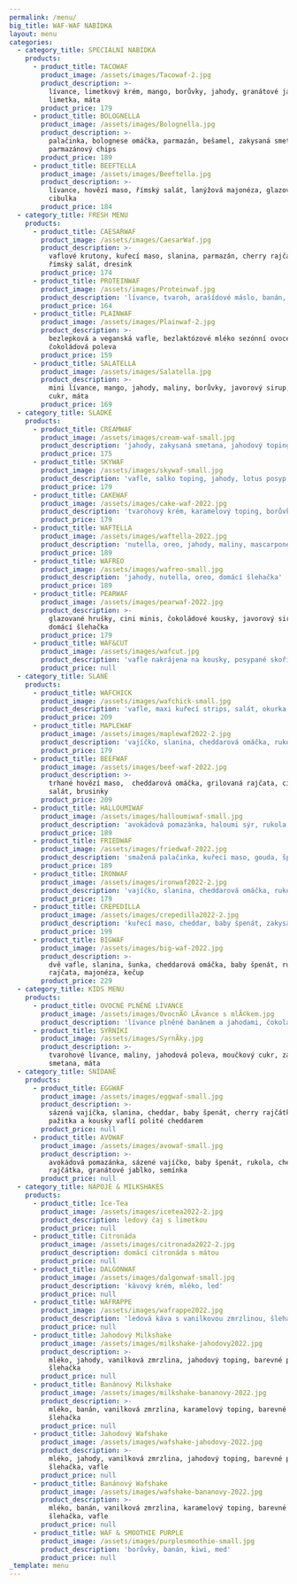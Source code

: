 ```yaml
---
permalink: /menu/
big_title: WAF-WAF NABÍDKA
layout: menu
categories:
  - category_title: SPECIÁLNÍ NABÍDKA
    products:
      - product_title: TACOWAF
        product_image: /assets/images/Tacowaf-2.jpg
        product_description: >-
          lívance, limetkový krém, mango, borůvky, jahody, granátové jablko,
          limetka, máta
        product_price: 179
      - product_title: BOLOGNELLA
        product_image: /assets/images/Bolognella.jpg
        product_description: >-
          palačinka, bolognese omáčka, parmazán, bešamel, zakysaná smetana,
          parmazánový chips
        product_price: 189
      - product_title: BEEFTELLA
        product_image: /assets/images/Beeftella.jpg
        product_description: >-
          lívance, hovězí maso, římský salát, lanýžová majonéza, glazovaná
          cibulka
        product_price: 184
  - category_title: FRESH MENU
    products:
      - product_title: CAESARWAF
        product_image: /assets/images/CaesarWaf.jpg
        product_description: >-
          vaflové krutony, kuřecí maso, slanina, parmazán, cherry rajčata,
          římský salát, dresink
        product_price: 174
      - product_title: PROTEINWAF
        product_image: /assets/images/Proteinwaf.jpg
        product_description: 'lívance, tvaroh, arašídové máslo, banán, cookies sušenky'
        product_price: 164
      - product_title: PLAINWAF
        product_image: /assets/images/Plainwaf-2.jpg
        product_description: >-
          bezlepková a veganská vafle, bezlaktózové mléko sezónní ovoce,
          čokoládová poleva
        product_price: 159
      - product_title: SALATELLA
        product_image: /assets/images/Salatella.jpg
        product_description: >-
          mini lívance, mango, jahody, maliny, borůvky, javorový sirup, moučkový
          cukr, máta
        product_price: 169
  - category_title: SLADKÉ
    products:
      - product_title: CREAMWAF
        product_image: /assets/images/cream-waf-small.jpg
        product_description: 'jahody, zakysaná smetana, jahodový toping, '
        product_price: 175
      - product_title: SKYWAF
        product_image: /assets/images/skywaf-small.jpg
        product_description: 'vafle, salko toping, jahody, lotus posyp a sušenka'
        product_price: 179
      - product_title: CAKEWAF
        product_image: /assets/images/cake-waf-2022.jpg
        product_description: 'tvarohový krém, karamelový toping, borůvky, banán, jahoda'
        product_price: 179
      - product_title: WAFTELLA
        product_image: /assets/images/waftella-2022.jpg
        product_description: 'nutella, oreo, jahody, maliny, mascarpone'
        product_price: 189
      - product_title: WAFREO
        product_image: /assets/images/wafreo-small.jpg
        product_description: 'jahody, nutella, oreo, domácí šlehačka'
        product_price: 189
      - product_title: PEARWAF
        product_image: /assets/images/pearwaf-2022.jpg
        product_description: >-
          glazované hrušky, cini minis, čokoládové kousky, javorový sirup,
          domácí šlehačka
        product_price: 179
      - product_title: WAF&CUT
        product_image: /assets/images/wafcut.jpg
        product_description: 'vafle nakrájena na kousky, posypané skořicovým cukrem, nutella '
        product_price: null
  - category_title: SLANÉ
    products:
      - product_title: WAFCHICK
        product_image: /assets/images/wafchick-small.jpg
        product_description: 'vafle, maxi kuřecí strips, salát, okurka, majonéza'
        product_price: 209
      - product_title: MAPLEWAF
        product_image: /assets/images/maplewaf2022-2.jpg
        product_description: 'vajíčko, slanina, cheddarová omáčka, rukola, rajče, javorový sirup'
        product_price: 179
      - product_title: BEEFWAF
        product_image: /assets/images/beef-waf-2022.jpg
        product_description: >-
          trhané hovězí maso,  cheddarová omáčka, grilovaná rajčata, cibule,
          salát, brusinky
        product_price: 209
      - product_title: HALLOUMIWAF
        product_image: /assets/images/halloumiwaf-small.jpg
        product_description: 'avokádová pomazánka, haloumi sýr, rukola, rajče'
        product_price: 189
      - product_title: FRIEDWAF
        product_image: /assets/images/friedwaf-2022.jpg
        product_description: 'smažená palačinka, kuřecí maso, gouda, špenát, kukuřice'
        product_price: 189
      - product_title: IRONWAF
        product_image: /assets/images/ironwaf2022-2.jpg
        product_description: 'vajíčko, slanina, cheddarová omáčka, rukola'
        product_price: 179
      - product_title: CREPEDILLA
        product_image: /assets/images/crepedilla2022-2.jpg
        product_description: 'kuřecí maso, cheddar, baby špenát, zakysaná smetana'
        product_price: 199
      - product_title: BIGWAF
        product_image: /assets/images/big-waf-2022.jpg
        product_description: >-
          dvě vafle, slanina, šunka, cheddarová omáčka, baby špenát, rukola,
          rajčata, majonéza, kečup
        product_price: 229
  - category_title: KIDS MENU
    products:
      - product_title: OVOCNÉ PLNĚNÉ LÍVANCE
        product_image: /assets/images/OvocnÃ© LÃ­vance s mlÃ©kem.jpg
        product_description: 'lívance plněné banánem a jahodami, čokoládová poleva, javorový sirup'
      - product_title: SYRNIKI
        product_image: /assets/images/SyrnÃ­ky.jpg
        product_description: >-
          tvarohové lívance, maliny, jahodová poleva, moučkový cukr, zakysaná
          smetana, máta
  - category_title: SNÍDANĚ
    products:
      - product_title: EGGWAF
        product_image: /assets/images/eggwaf-small.jpg
        product_description: >-
          sázená vajíčka, slanina, cheddar, baby špenát, cherry rajčátka,
          pažitka a kousky vaflí polité cheddarem
        product_price: null
      - product_title: AVOWAF
        product_image: /assets/images/avowaf-small.jpg
        product_description: >-
          avokádová pomazánka, sázené vajíčko, baby špenát, rukola, cherry
          rajčátka, granátové jablko, semínka
        product_price: null
  - category_title: NÁPOJE & MILKSHAKES
    products:
      - product_title: Ice-Tea
        product_image: /assets/images/icetea2022-2.jpg
        product_description: ledový čaj s limetkou
        product_price: null
      - product_title: Citronáda
        product_image: /assets/images/citronada2022-2.jpg
        product_description: domácí citronáda s mátou
        product_price: null
      - product_title: DALGONWAF
        product_image: /assets/images/dalgonwaf-small.jpg
        product_description: 'kávový krém, mléko, led'
        product_price: null
      - product_title: WAFRAPPE
        product_image: /assets/images/wafrappe2022.jpg
        product_description: 'ledová káva s vanilkovou zmrzlinou, šlehačka, lotus posyp'
        product_price: null
      - product_title: Jahodový Milkshake
        product_image: /assets/images/milkshake-jahodovy2022.jpg
        product_description: >-
          mléko, jahody, vanilková zmrzlina, jahodový toping, barevné posypky,
          šlehačka
        product_price: null
      - product_title: Banánový Milkshake
        product_image: /assets/images/milkshake-bananovy-2022.jpg
        product_description: >-
          mléko, banán, vanilková zmrzlina, karamelový toping, barevné posypky,
          šlehačka
        product_price: null
      - product_title: Jahodový Wafshake
        product_image: /assets/images/wafshake-jahodovy-2022.jpg
        product_description: >-
          mléko, jahody, vanilková zmrzlina, jahodový toping, barevné posypky,
          šlehačka, vafle
        product_price: null
      - product_title: Banánový Wafshake
        product_image: /assets/images/wafshake-bananovy-2022.jpg
        product_description: >-
          mléko, banán, vanilková zmrzlina, karamelový toping, barevné posypky,
          šlehačka, vafle
        product_price: null
      - product_title: WAF & SMOOTHIE PURPLE
        product_image: /assets/images/purplesmoothie-small.jpg
        product_description: 'borůvky, banán, kiwi, med'
        product_price: null
_template: menu
---
```
























